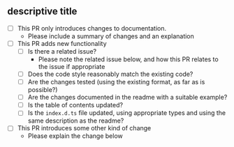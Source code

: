 <!--

Thanks for taking an interest in this project, and the time to open a pull request!
Please use the following checklist to guide the process. If the checklist isn't able to fully convey your
intentions then feel free to leave elaboration comments below!

-->

## descriptive title

- [ ] This PR  only introduces changes to documentation.
  - Please include a summary of changes and an explanation
- [ ] This PR adds new functionality
  - [ ] Is there a related issue?
    - Please note the related issue below, and how this PR relates to the issue if appropriate
  - [ ] Does the code style reasonably match the existing code?
  - [ ] Are the changes tested (using the existing format, as far as is possible?)
  - [ ] Are the changes documented in the readme with a suitable example?
  - [ ] Is the table of contents updated?
  - [ ] Is the `index.d.ts` file updated, using appropriate types and using the same description as the readme?
- [ ] This PR introduces some other kind of change
  - Please explain the change below